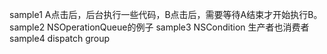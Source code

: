 sample1
	A点击后，后台执行一些代码，B点击后，需要等待A结束才开始执行B。
sample2
	NSOperationQueue的例子
sample3
	NSCondition 生产者也消费者
sample4
	dispatch group